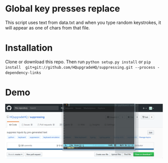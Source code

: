 # Global key presses replace 
This script uses text from data.txt and when you type random keystrokes, it will appear as one of chars from that file.
# Installation 
Clone or download this repo. Then run `python setup.py install` or `pip install  git+git://github.com/HQupgradeHQ/suppressing.git --process -dependency-links` 
# Demo
![](https://raw.githubusercontent.com/HQupgradeHQ/suppressing/master/demo.gif)

